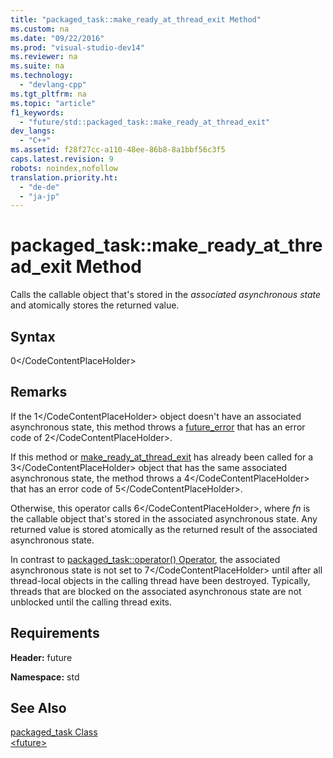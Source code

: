 ```yaml
---
title: "packaged_task::make_ready_at_thread_exit Method"
ms.custom: na
ms.date: "09/22/2016"
ms.prod: "visual-studio-dev14"
ms.reviewer: na
ms.suite: na
ms.technology: 
  - "devlang-cpp"
ms.tgt_pltfrm: na
ms.topic: "article"
f1_keywords: 
  - "future/std::packaged_task::make_ready_at_thread_exit"
dev_langs: 
  - "C++"
ms.assetid: f28f27cc-a110-48ee-86b8-8a1bbf56c3f5
caps.latest.revision: 9
robots: noindex,nofollow
translation.priority.ht: 
  - "de-de"
  - "ja-jp"
---
```

# packaged_task::make_ready_at_thread_exit Method
Calls the callable object that's stored in the *associated asynchronous state* and atomically stores the returned value.  
  
## Syntax  
  
<CodeContentPlaceHolder>0\</CodeContentPlaceHolder>  
## Remarks  
 If the <CodeContentPlaceHolder>1\</CodeContentPlaceHolder> object doesn't have an associated asynchronous state, this method throws a [future_error](../vs140/future_error-class.md) that has an error code of <CodeContentPlaceHolder>2\</CodeContentPlaceHolder>.  
  
 If this method or [make_ready_at_thread_exit](../vs140/packaged_task--make_ready_at_thread_exit-method.md) has already been called for a <CodeContentPlaceHolder>3\</CodeContentPlaceHolder> object that has the same associated asynchronous state, the method throws a <CodeContentPlaceHolder>4\</CodeContentPlaceHolder> that has an error code of <CodeContentPlaceHolder>5\</CodeContentPlaceHolder>.  
  
 Otherwise, this operator calls <CodeContentPlaceHolder>6\</CodeContentPlaceHolder>, where *fn* is the callable object that's stored in the associated asynchronous state. Any returned value is stored atomically as the returned result of the associated asynchronous state.  
  
 In contrast to [packaged_task::operator() Operator](../vs140/packaged_task--operator---operator.md), the associated asynchronous state is not set to <CodeContentPlaceHolder>7\</CodeContentPlaceHolder> until after all thread-local objects in the calling thread have been destroyed. Typically, threads that are blocked on the associated asynchronous state are not unblocked until the calling thread exits.  
  
## Requirements  
 **Header:** future  
  
 **Namespace:** std  
  
## See Also  
 [packaged_task Class](../vs140/packaged_task-class.md)   
 [\<future>](../vs140/-future-.md)